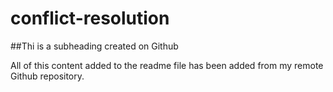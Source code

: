 # conflict-resolution

##Thi is a subheading created on Github

All of this content added to the readme file has been added from my remote Github repository. 
